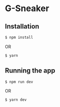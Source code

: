 # G-Sneaker

## Installation


```bash
$ npm install
```
OR

```bash
$ yarn
```

## Running the app

```bash
$ npm run dev
```
OR

```bash
$ yarn dev
```
